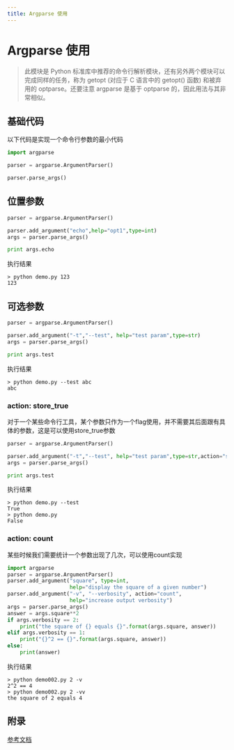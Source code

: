 ```yaml
---
title: Argparse 使用
---
```

# Argparse 使用
> 此模块是 Python 标准库中推荐的命令行解析模块，还有另外两个模块可以完成同样的任务，称为 getopt (对应于 C 语言中的 getopt() 函数) 和被弃用的 optparse。还要注意 argparse 是基于 optparse 的，因此用法与其非常相似。

## 基础代码
以下代码是实现一个命令行参数的最小代码
```python
import argparse

parser = argparse.ArgumentParser()

parser.parse_args()
```

## 位置参数
```python
parser = argparse.ArgumentParser()

parser.add_argument("echo",help="opt1",type=int)
args = parser.parse_args()

print args.echo 
```
执行结果
```
> python demo.py 123
123
```

## 可选参数
```python
parser = argparse.ArgumentParser()

parser.add_argument("-t","--test", help="test param",type=str)
args = parser.parse_args()

print args.test 
```
执行结果
```
> python demo.py --test abc
abc
```
### action: store_true
对于一个某些命令行工具，某个参数只作为一个flag使用，并不需要其后面跟有具体的参数，这是可以使用store_true参数
```python
parser = argparse.ArgumentParser()

parser.add_argument("-t","--test", help="test param",type=str,action="store_true")
args = parser.parse_args()

print args.test 
```
执行结果
```
> python demo.py --test
True
> python demo.py
False
```
### action: count
某些时候我们需要统计一个参数出现了几次，可以使用count实现
```python
import argparse
parser = argparse.ArgumentParser()
parser.add_argument("square", type=int,
                    help="display the square of a given number")
parser.add_argument("-v", "--verbosity", action="count",
                    help="increase output verbosity")
args = parser.parse_args()
answer = args.square**2
if args.verbosity == 2:
    print("the square of {} equals {}".format(args.square, answer))
elif args.verbosity == 1:
    print("{}^2 == {}".format(args.square, answer))
else:
    print(answer)
```
执行结果
```
> python demo002.py 2 -v
2^2 == 4
> python demo002.py 2 -vv
the square of 2 equals 4
```
## 附录
[参考文档](https://docs.python.org/zh-cn/3/howto/argparse.html)